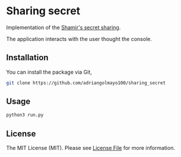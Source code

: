 # Sharing secret
Implementation of the [Shamir's secret sharing](https://en.wikipedia.org/wiki/Shamir%27s_secret_sharing).

The application interacts with the user thought the console. 


## Installation

You can install the package via Git,

```bash
git clone https://github.com/adriangolmayo100/sharing_secret
```

## Usage

```bash
python3 run.py
```


## License

The MIT License (MIT). Please see [License File](LICENSE.md) for more information.
